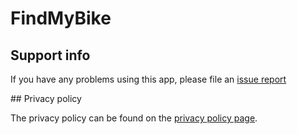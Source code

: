 # FindMyBike

## Support info

If you have any problems using this app, please file an [issue report](https://github.com/jamesdonoh/FindMyBike/issues)

## Privacy policy

The privacy policy can be found on the [privacy policy page](privacy.md).
